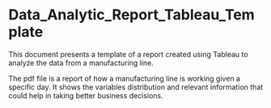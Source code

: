 # Data_Analytic_Report_Tableau_Template
This document presents a template of a report created using Tableau to analyze the data from a manufacturing line.

The pdf file is a report of how a manufacturing line is working given a specific day. It shows the variables distribution and relevant information that could help in taking better business decisions.
